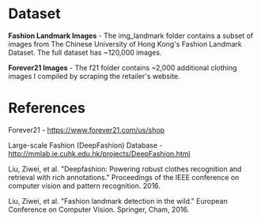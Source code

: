 # Dataset

**Fashion Landmark Images** - The img_landmark folder contains a subset of images from The Chinese University of Hong Kong's Fashion Landmark Dataset. The full dataset has ~120,000 images. 

**Forever21 Images** - The f21 folder contains ~2,000 additional clothing images I compiled by scraping the retailer's website. 

# References

Forever21 - https://www.forever21.com/us/shop

Large-scale Fashion (DeepFashion) Database - http://mmlab.ie.cuhk.edu.hk/projects/DeepFashion.html

Liu, Ziwei, et al. "Deepfashion: Powering robust clothes recognition and retrieval with rich annotations." Proceedings of the IEEE conference on computer vision and pattern recognition. 2016.

Liu, Ziwei, et al. "Fashion landmark detection in the wild." European Conference on Computer Vision. Springer, Cham, 2016.

